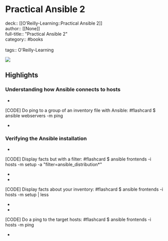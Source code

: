 # Practical Ansible 2

deck:: [[O'Reilly-Learning::Practical Ansible 2]]\
author:: [[None]]\
full-title:: "Practical Ansible 2"\
category:: #books\
\
tags:: O'Reilly-Learning  

![](https://learning.oreilly.com/library/view/practical-ansible-2/9781789807462/ibis_generated_cover_thumbnail.jpg)

## Highlights
### Understanding how Ansible connects to hosts
- 
 [CODE] Do ping to a group of an inventory file with Ansible: #flashcard 
    $ ansible webservers -m ping

    
-
### Verifying the Ansible installation
- 
 [CODE] Display facts but with a filter: #flashcard 
    $ ansible frontends -i hosts -m setup -a "filter=ansible_distribution*"

    
-
- 
 [CODE] Display facts about your inventory: #flashcard 
    $ ansible frontends -i hosts -m setup | less

    
-
- 
 [CODE] Do a ping to the target hosts: #flashcard 
    $ ansible frontends -i hosts -m ping

    
-
